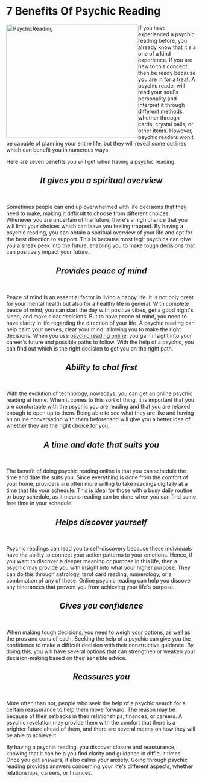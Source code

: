 # 7 Benefits Of Psychic Reading
<img src="https://64.media.tumblr.com/2e9337fdd9040c5a5cfed11c044c65af/9f1738db6890f3f0-5b/s1280x1920/8e13c910e9ad43b56cb277736a160d30fefc7b86.jpg" alt="PsychicReading" style="float:left;width:350px;height:300px;">

If you have experienced a psychic reading before, you already know that it's a one of a kind experience. If you are new to this concept, then be ready because you are in for a treat. A psychic reader will read your soul's personality and interpret it through different methods, whether through cards, crystal balls, or other items. However, psychic readers won't be capable of planning your entire life, but they will reveal some outlines which can benefit you in numerous ways. 

Here are seven benefits you will get when having a psychic reading:

<h2><center><i><b>It gives you a spiritual overview</b></i></center></h2><br>

Sometimes people can end up overwhelmed with life decisions that they need to make, making it difficult to choose from different choices. Whenever you are uncertain of the future, there's a high chance that you will limit your choices which can leave you feeling trapped. By having a psychic reading, you can obtain a spiritual overview of your life and opt for the best direction to support. This is because most legit psychics can give you a sneak peek into the future, enabling you to make tough decisions that can positively impact your future.

<h2><center><i><b>Provides peace of mind</b></i></center></h2><br>

Peace of mind is an essential factor in living a happy life. It is not only great for your mental health but also for a healthy life in general. With complete peace of mind, you can start the day with positive vibes, get a good night's sleep, and make clear decisions. But to have peace of mind, you need to have clarity in life regarding the direction of your life. A psychic reading can help calm your nerves, clear your mind, allowing you to make the right decisions. When you use <a href="https://www.trusted-psychics.co.uk/">psychic reading online</a>, you gain insight into your career's future and possible paths to follow. With the help of a psychic, you can find out which is the right decision to get you on the right path. 

<h2><center><i><b>Ability to chat first</b></i></center></h2><br>

With the evolution of technology, nowadays, you can get an online psychic reading at home.  When it comes to this sort of thing, it is important that you are comfortable with the psychic you are reading and that you are relaxed enough to open up to them. Being able to see what they are like and having an online conversation with them beforehand will give you a better idea of whether they are the right choice for you.

<h2><center><i><b>A time and date that suits you</b></i></center></h2><br>

The benefit of doing psychic reading online is that you can schedule the time and date the suits you.  Since everything is done from the comfort of your home, providers are often more willing to take readings digitally at a time that fits your schedule. This is ideal for those with a busy daily routine or busy schedule, as it means reading can be done when you can find some free time in your schedule.

<h2><center><i><b>Helps discover yourself</b></i></center></h2><br>

Psychic readings can lead you to self-discovery because these individuals have the ability to connect your action patterns to your emotions. Hence, if you want to discover a deeper meaning or purpose in this life, then a psychic may provide you with insight into what your higher purpose. They can do this through astrology, tarot card reading, numerology, or a combination of any of these. Online psychic reading can help you discover any hindrances that prevent you from achieving your life's purpose. 

<h2><center><i><b>Gives you confidence</b></i></center></h2><br>

When making tough decisions, you need to weigh your options, as well as the pros and cons of each. Seeking the help of a psychic can give you the confidence to make a difficult decision with their constructive guidance. By doing this, you will have several options that can strengthen or weaken your decision-making based on their sensible advice.

<h2><center><i><b>Reassures you</b></i></center></h2><br>

More often than not, people who seek the help of a psychic search for a certain reassurance to help them move forward. The reason may be because of their setbacks in their relationships, finances, or careers. A psychic revelation may provide them with the comfort that there is a brighter future ahead of them, and there are several means on how they will be able to achieve it.

By having a psychic reading, you discover closure and reassurance, knowing that it can help you find clarity and guidance in difficult times. Once you get answers, it also calms your anxiety. Going through psychic reading provides answers concerning your life's different aspects, whether relationships, careers, or finances. 
